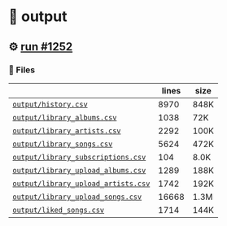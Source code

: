 # 📝  output 

## ⚙️ [run #1252](https://github.com/jwenerd/ytm-dl/actions/runs/9144139216)

### 📁 Files

|                                                                         |lines|size|
|-------------------------------------------------------------------------|-----|----|
|[`output/history.csv` ](output/history.csv)                              |8970 |848K|
|[`output/library_albums.csv` ](output/library_albums.csv)                |1038 |72K |
|[`output/library_artists.csv` ](output/library_artists.csv)              |2292 |100K|
|[`output/library_songs.csv` ](output/library_songs.csv)                  |5624 |472K|
|[`output/library_subscriptions.csv` ](output/library_subscriptions.csv)  |104  |8.0K|
|[`output/library_upload_albums.csv` ](output/library_upload_albums.csv)  |1289 |188K|
|[`output/library_upload_artists.csv` ](output/library_upload_artists.csv)|1742 |192K|
|[`output/library_upload_songs.csv` ](output/library_upload_songs.csv)    |16668|1.3M|
|[`output/liked_songs.csv` ](output/liked_songs.csv)                      |1714 |144K|
